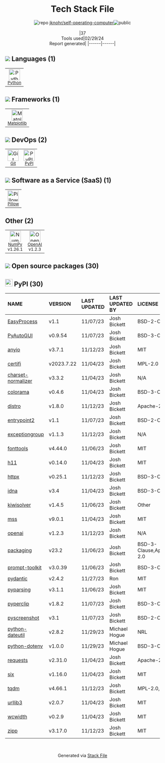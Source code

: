 <!--
&lt;--- Readme.md Snippet without images Start ---&gt;
## Tech Stack
jknohr/self-operating-computer is built on the following main stack:

- [Python](https://www.python.org) – Languages
- [Matplotlib](http://matplotlib.org) – Charting Libraries
- [Pillow](https://python-pillow.github.io/) – Image Processing and Management
- [NumPy](http://www.numpy.org/) – Data Science Tools
- [OpenAI](https://openai.com/) – Large Language Models

Full tech stack [here](/techstack.md)

&lt;--- Readme.md Snippet without images End ---&gt;

&lt;--- Readme.md Snippet with images Start ---&gt;
## Tech Stack
jknohr/self-operating-computer is built on the following main stack:

- <img width='25' height='25' src='https://img.stackshare.io/service/993/pUBY5pVj.png' alt='Python'/> [Python](https://www.python.org) – Languages
- <img width='25' height='25' src='https://img.stackshare.io/service/2993/2DZC4KaA_400x400.jpg' alt='Matplotlib'/> [Matplotlib](http://matplotlib.org) – Charting Libraries
- <img width='25' height='25' src='https://img.stackshare.io/service/2375/default_1f67b0ca7416a9f52beb655f90b5602d5ef74b75.jpg' alt='Pillow'/> [Pillow](https://python-pillow.github.io/) – Image Processing and Management
- <img width='25' height='25' src='https://img.stackshare.io/service/2179/default_332f874a2edb2686f578aa6389313efcea1eec41.png' alt='NumPy'/> [NumPy](http://www.numpy.org/) – Data Science Tools
- <img width='25' height='25' src='https://img.stackshare.io/service/48786/default_8b1119bcbb159cebebc2f6cfc9cd2e359b169d22.jpg' alt='OpenAI'/> [OpenAI](https://openai.com/) – Large Language Models

Full tech stack [here](/techstack.md)

&lt;--- Readme.md Snippet with images End ---&gt;
-->
<div align="center">

# Tech Stack File
![](https://img.stackshare.io/repo.svg "repo") [jknohr/self-operating-computer](https://github.com/jknohr/self-operating-computer)![](https://img.stackshare.io/public_badge.svg "public")
<br/><br/>
|37<br/>Tools used|02/29/24 <br/>Report generated|
|------|------|
</div>

## <img src='https://img.stackshare.io/languages.svg'/> Languages (1)
<table><tr>
  <td align='center'>
  <img width='36' height='36' src='https://img.stackshare.io/service/993/pUBY5pVj.png' alt='Python'>
  <br>
  <sub><a href="https://www.python.org">Python</a></sub>
  <br>
  <sub></sub>
</td>

</tr>
</table>

## <img src='https://img.stackshare.io/frameworks.svg'/> Frameworks (1)
<table><tr>
  <td align='center'>
  <img width='36' height='36' src='https://img.stackshare.io/service/2993/2DZC4KaA_400x400.jpg' alt='Matplotlib'>
  <br>
  <sub><a href="http://matplotlib.org">Matplotlib</a></sub>
  <br>
  <sub></sub>
</td>

</tr>
</table>

## <img src='https://img.stackshare.io/devops.svg'/> DevOps (2)
<table><tr>
  <td align='center'>
  <img width='36' height='36' src='https://img.stackshare.io/service/1046/git.png' alt='Git'>
  <br>
  <sub><a href="http://git-scm.com/">Git</a></sub>
  <br>
  <sub></sub>
</td>

<td align='center'>
  <img width='36' height='36' src='https://img.stackshare.io/service/12572/-RIWgodF_400x400.jpg' alt='PyPI'>
  <br>
  <sub><a href="https://pypi.org/">PyPI</a></sub>
  <br>
  <sub></sub>
</td>

</tr>
</table>

## <img src='https://img.stackshare.io/saas.svg'/> Software as a Service (SaaS) (1)
<table><tr>
  <td align='center'>
  <img width='36' height='36' src='https://img.stackshare.io/service/2375/default_1f67b0ca7416a9f52beb655f90b5602d5ef74b75.jpg' alt='Pillow'>
  <br>
  <sub><a href="https://python-pillow.github.io/">Pillow</a></sub>
  <br>
  <sub></sub>
</td>

</tr>
</table>

## Other (2)
<table><tr>
  <td align='center'>
  <img width='36' height='36' src='https://img.stackshare.io/service/2179/default_332f874a2edb2686f578aa6389313efcea1eec41.png' alt='NumPy'>
  <br>
  <sub><a href="http://www.numpy.org/">NumPy</a></sub>
  <br>
  <sub>v1.26.1</sub>
</td>

<td align='center'>
  <img width='36' height='36' src='https://img.stackshare.io/service/48786/default_8b1119bcbb159cebebc2f6cfc9cd2e359b169d22.jpg' alt='OpenAI'>
  <br>
  <sub><a href="https://openai.com/">OpenAI</a></sub>
  <br>
  <sub>v1.2.3</sub>
</td>

</tr>
</table>


## <img src='https://img.stackshare.io/group.svg' /> Open source packages (30)</h2>

## <img width='24' height='24' src='https://img.stackshare.io/service/12572/-RIWgodF_400x400.jpg'/> PyPI (30)

|NAME|VERSION|LAST UPDATED|LAST UPDATED BY|LICENSE|VULNERABILITIES|
|:------|:------|:------|:------|:------|:------|
|[EasyProcess](https://pypi.org/project/EasyProcess)|v1.1|11/07/23|Josh Bickett |BSD-2-Clause|N/A|
|[PyAutoGUI](https://pypi.org/project/PyAutoGUI)|v0.9.54|11/07/23|Josh Bickett |BSD-3-Clause|N/A|
|[anyio](https://pypi.org/project/anyio)|v3.7.1|11/12/23|Josh Bickett |MIT|N/A|
|[certifi](https://pypi.org/project/certifi)|v2023.7.22|11/04/23|Josh Bickett |MPL-2.0|N/A|
|[charset-normalizer](https://pypi.org/project/charset-normalizer)|v3.3.2|11/04/23|Josh Bickett |N/A|N/A|
|[colorama](https://pypi.org/project/colorama)|v0.4.6|11/04/23|Josh Bickett |BSD-3-Clause|N/A|
|[distro](https://pypi.org/project/distro)|v1.8.0|11/12/23|Josh Bickett |Apache-2.0|N/A|
|[entrypoint2](https://pypi.org/project/entrypoint2)|v1.1|11/07/23|Josh Bickett |BSD-2-Clause|N/A|
|[exceptiongroup](https://pypi.org/project/exceptiongroup)|v1.1.3|11/12/23|Josh Bickett |N/A|N/A|
|[fonttools](https://pypi.org/project/fonttools)|v4.44.0|11/06/23|Josh Bickett |MIT|N/A|
|[h11](https://pypi.org/project/h11)|v0.14.0|11/04/23|Josh Bickett |MIT|N/A|
|[httpx](https://pypi.org/project/httpx)|v0.25.1|11/12/23|Josh Bickett |BSD-3-Clause|N/A|
|[idna](https://pypi.org/project/idna)|v3.4|11/04/23|Josh Bickett |BSD-3-Clause|N/A|
|[kiwisolver](https://pypi.org/project/kiwisolver)|v1.4.5|11/06/23|Josh Bickett |Other|N/A|
|[mss](https://pypi.org/project/mss)|v9.0.1|11/04/23|Josh Bickett |MIT|N/A|
|[openai](https://pypi.org/project/openai)|v1.2.3|11/12/23|Josh Bickett |N/A|N/A|
|[packaging](https://pypi.org/project/packaging)|v23.2|11/06/23|Josh Bickett |BSD-3-Clause,Apache-2.0|N/A|
|[prompt-toolkit](https://pypi.org/project/prompt-toolkit)|v3.0.39|11/06/23|Josh Bickett |BSD-3-Clause|N/A|
|[pydantic](https://pypi.org/project/pydantic)|v2.4.2|11/27/23|Ron |MIT|N/A|
|[pyparsing](https://pypi.org/project/pyparsing)|v3.1.1|11/06/23|Josh Bickett |MIT|N/A|
|[pyperclip](https://pypi.org/project/pyperclip)|v1.8.2|11/07/23|Josh Bickett |BSD-3-Clause|N/A|
|[pyscreenshot](https://pypi.org/project/pyscreenshot)|v3.1|11/07/23|Josh Bickett |BSD-2-Clause|N/A|
|[python-dateutil](https://pypi.org/project/python-dateutil)|v2.8.2|11/29/23|Michael Hogue |NRL|N/A|
|[python-dotenv](https://pypi.org/project/python-dotenv)|v1.0.0|11/29/23|Michael Hogue |BSD-3-Clause|N/A|
|[requests](https://pypi.org/project/requests)|v2.31.0|11/04/23|Josh Bickett |Apache-2.0|N/A|
|[six](https://pypi.org/project/six)|v1.16.0|11/04/23|Josh Bickett |MIT|N/A|
|[tqdm](https://pypi.org/project/tqdm)|v4.66.1|11/12/23|Josh Bickett |MPL-2.0,MIT|N/A|
|[urllib3](https://pypi.org/project/urllib3)|v2.0.7|11/04/23|Josh Bickett |MIT|N/A|
|[wcwidth](https://pypi.org/project/wcwidth)|v0.2.9|11/04/23|Josh Bickett |MIT|N/A|
|[zipp](https://pypi.org/project/zipp)|v3.17.0|11/12/23|Josh Bickett |MIT|N/A|

<br/>
<div align='center'>

Generated via [Stack File](https://github.com/marketplace/stack-file)
